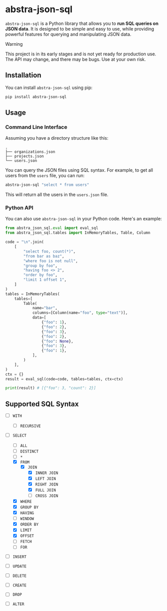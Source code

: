 # abstra-json-sql

`abstra-json-sql` is a Python library that allows you to **run SQL queries on JSON data**. It is designed to be simple and easy to use, while providing powerful features for querying and manipulating JSON data.

> [!WARNING]  
> This project is in its early stages and is not yet ready for production use. The API may change, and there may be bugs. Use at your own risk.

## Installation

You can install `abstra-json-sql` using pip:

```sh
pip install abstra-json-sql
```

## Usage

### Command Line Interface

Assuming you have a directory structure like this:

```
.
├── organizations.json
├── projects.json
└── users.json
```

You can query the JSON files using SQL syntax. For example, to get all users from the `users` file, you can run:

```sh
abstra-json-sql "select * from users"
```

This will return all the users in the `users.json` file.

### Python API

You can also use `abstra-json-sql` in your Python code. Here's an example:

```python
from abstra_json_sql.eval import eval_sql
from abstra_json_sql.tables import InMemoryTables, Table, Column

code = "\n".join(
    [
        "select foo, count(*)",
        "from bar as baz",
        "where foo is not null",
        "group by foo",
        "having foo <> 2",
        "order by foo",
        "limit 1 offset 1",
    ]
)
tables = InMemoryTables(
    tables=[
        Table(
            name="bar",
            columns=[Column(name="foo", type="text")],
            data=[
                {"foo": 1},
                {"foo": 2},
                {"foo": 3},
                {"foo": 2},
                {"foo": None},
                {"foo": 3},
                {"foo": 1},
            ],
        )
    ],
)
ctx = {}
result = eval_sql(code=code, tables=tables, ctx=ctx)

print(result) # [{"foo": 3, "count": 2}]
```
## Supported SQL Syntax

- [ ] `WITH`
    - [ ] `RECURSIVE`

- [ ] `SELECT`
    - [ ] `ALL`
    - [ ] `DISTINCT`
    - [ ] `*`
    - [x] `FROM`
        - [x] `JOIN`
            - [x] `INNER JOIN`
            - [x] `LEFT JOIN`
            - [x] `RIGHT JOIN`
            - [x] `FULL JOIN`
            - [ ] `CROSS JOIN`
    - [x] `WHERE`
    - [x] `GROUP BY`
    - [x] `HAVING`
    - [ ] `WINDOW`
    - [x] `ORDER BY`
    - [x] `LIMIT`
    - [x] `OFFSET`
    - [ ] `FETCH`
    - [ ] `FOR`

- [ ] `INSERT`
- [ ] `UPDATE`
- [ ] `DELETE`

- [ ] `CREATE`
- [ ] `DROP`
- [ ] `ALTER`